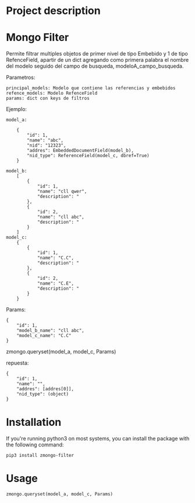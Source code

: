 # Project description


# Mongo Filter

Permite filtrar multiples objetos de primer nivel de tipo Embebido y 1 de tipo RefenceField, apartir de un dict agregando como primera palabra el nombre del modelo seguido del campo de busqueda, modeloA_campo_busqueda.

Parametros:

    principal_models: Modelo que contiene las referencias y embebidos
    refence_models: Modelo RefenceField
    params: dict con keys de filtros

Ejemplo:

    model_a:

        {
            "id": 1,
            "name": "abc",
            "nid": "12323",
            "addres": EmbeddedDocumentField(model_b),
            "nid_type": ReferenceField(model_c, dbref=True)
        }

    model_b:
        [
            {
                "id": 1,
                "name": "cll qwer",
                "description": "
            },
            {
                "id": 2,
                "name": "cll abc",
                "description": "
            }
        ]
    model_c:
        {
            {
                "id": 1,
                "name": "C.C",
                "description": "
            },
            {
                "id": 2,
                "name": "C.E",
                "description": "
            }
        }
Params:

    {
        "id": 1,
        "model_b_name": "cll abc",
        "model_c_name": "C.C"
    }
zmongo.queryset(model_a, model_c, Params)

repuesta:

    {
        "id": 1,
        "name": "",
        "addres": [addres[0]],
        "nid_type": (object)
    }

# Installation
If you're running python3 on most systems, you can install the package with the following command:

    pip3 install zmongo-filter


# Usage
    zmongo.queryset(model_a, model_c, Params)
